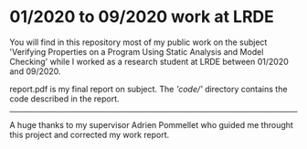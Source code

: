 # 01/2020 to 09/2020 work at LRDE

You will find in this repository most of my public work on the subject 'Verifying Properties on a Program Using Static Analysis and Model Checking'
while I worked as a research student at LRDE between 01/2020 and 09/2020.

report.pdf is my final report on subject.
The *'code/'* directory contains the code described in the report.

---

A huge thanks to my supervisor Adrien Pommellet who guided me throught this project and corrected my work report.
